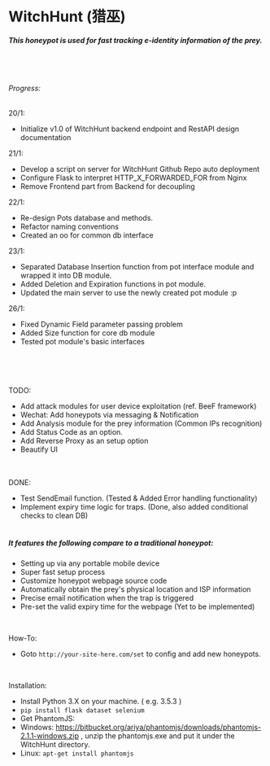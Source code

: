 # WitchHunt (猎巫)
##### This honeypot is used for fast tracking e-identity information of the prey.
<br /><br />

###### Progress:
20/1:
- Initialize v1.0 of WitchHunt backend endpoint and RestAPI design documentation

21/1:
- Develop a script on server for WitchHunt Github Repo auto deployment
- Configure Flask to interpret HTTP_X_FORWARDED_FOR from Nginx
- Remove Frontend part from Backend for decoupling

22/1:
- Re-design Pots database and methods.
- Refactor naming conventions
- Created an oo for common db interface

23/1:
- Separated Database Insertion function from pot interface module and wrapped it into DB module.
- Added Deletion and Expiration functions in pot module.
- Updated the main server to use the newly created pot module :p

26/1:
- Fixed Dynamic Field parameter passing problem
- Added Size function for core db module
- Tested pot module's basic interfaces

<br /><br /><br />


TODO:
<br />
- Add attack modules for user device exploitation (ref. BeeF framework)
- Wechat: Add honeypots via messaging & Notification
- Add Analysis module for the prey information (Common IPs recognition)
- Add Status Code as an option.
- Add Reverse Proxy as an setup option
- Beautify UI
<br /> <br /> <br />

DONE:
<br />
- Test SendEmail function. (Tested & Added Error handling functionality)
- Implement expiry time logic for traps. (Done, also added conditional checks to clean DB)
<br /> <br />


##### It features the following compare to a traditional honeypot:
- Setting up via any portable mobile device
- Super fast setup process
- Customize honeypot webpage source code
- Automatically obtain the prey's physical location and ISP information
- Precise email notification when the trap is triggered
- Pre-set the valid expiry time for the webpage (Yet to be implemented)

<br />

How-To:
- Goto `http://your-site-here.com/set` to config and add new honeypots.

<br />

Installation:
- Install Python 3.X on your machine. ( e.g. 3.5.3 )
- `pip install flask dataset selenium`
- Get PhantomJS:
 - Windows: https://bitbucket.org/ariya/phantomjs/downloads/phantomjs-2.1.1-windows.zip , unzip the phantomjs.exe and put it under the WitchHunt directory.
 - Linux: `apt-get install phantomjs`

<br /><br />

